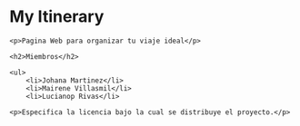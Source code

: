 <!DOCTYPE html>
<html>
<head>
    <meta charset="UTF-8">
    <title>Título del Proyecto</title>
</head>
<body>
    <h1>My Itinerary</h1>
    
    <p>Pagina Web para organizar tu viaje ideal</p>
    
    <h2>Miembros</h2>
    
    <ul>
        <li>Johana Martinez</li>
        <li>Mairene Villasmil</li>
        <li>Lucianop Rivas</li>
  </ul>
    
    <p>Especifica la licencia bajo la cual se distribuye el proyecto.</p>
</body>
</html>
